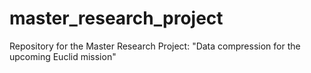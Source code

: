 # master_research_project
Repository for the Master Research Project: "Data compression for the upcoming Euclid mission"
